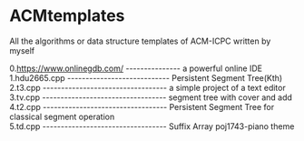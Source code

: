 # ACMtemplates
All the algorithms or data structure templates of ACM-ICPC written by myself<br>

0.https://www.onlinegdb.com/    --------------- a powerful online IDE<br>
1.hdu2665.cpp      ---------------------------- Persistent Segment Tree(Kth)<br>
2.t3.cpp     ---------------------------------- a simple project of a text editor<br>
3.tv.cpp     ---------------------------------- segment tree with cover and add<br>
4.t2.cpp     ---------------------------------- Persistent Segment Tree for classical segment operation<br>
5.td.cpp     ---------------------------------- Suffix Array poj1743-piano theme
